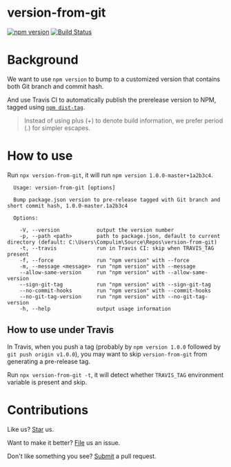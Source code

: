 # version-from-git

[![npm version](https://badge.fury.io/js/version-from-git.svg)](https://badge.fury.io/js/version-from-git) [![Build Status](https://travis-ci.org/compulim/version-from-git.svg?branch=master)](https://travis-ci.org/compulim/version-from-git)

# Background

We want to use `npm version` to bump to a customized version that contains both Git branch and commit hash.

And use Travis CI to automatically publish the prerelease version to NPM, tagged using [`npm dist-tag`](https://docs.npmjs.com/cli/dist-tag).

> Instead of using plus (+) to denote build information, we prefer period (.) for simpler escapes.

# How to use

Run `npx version-from-git`, it will run `npm version 1.0.0-master+1a2b3c4`.

```
  Usage: version-from-git [options]

  Bump package.json version to pre-release tagged with Git branch and short commit hash, 1.0.0-master.1a2b3c4

  Options:

    -V, --version            output the version number
    -p, --path <path>        path to package.json, default to current directory (default: C:\Users\Compulim\Source\Repos\version-from-git)
    -t, --travis             run in Travis CI: skip when TRAVIS_TAG present
    -f, --force              run "npm version" with --force
    -m, --message <message>  run "npm version" with --message
    --allow-same-version     run "npm version" with --allow-same-version
    --sign-git-tag           run "npm version" with --sign-git-tag
    --no-commit-hooks        run "npm version" with --commit-hooks
    --no-git-tag-version     run "npm version" with --no-git-tag-version
    -h, --help               output usage information
```

## How to use under Travis

In Travis, when you push a tag (probably by `npm version 1.0.0` followed by `git push origin v1.0.0`), you may want to skip `version-from-git` from generating a pre-release tag.

Run `npx version-from-git -t`, it will detect whether `TRAVIS_TAG` environment variable is present and skip.

# Contributions

Like us? [Star](https://github.com/compulim/version-from-git/stargazers) us.

Want to make it better? [File](https://github.com/compulim/version-from-git/issues) us an issue.

Don't like something you see? [Submit](https://github.com/compulim/version-from-git/pulls) a pull request.
